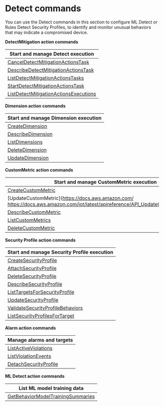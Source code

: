 # Detect commands<a name="detect-commands"></a>

You can use the Detect commands in this section to configure ML Detect or Rules Detect Security Profiles, to identify and monitor unusual behaviors that may indicate a compromised device\.


**DetectMitigation action commands**  

|  Start and manage Detect execution  | 
| --- | 
|  [CancelDetectMitigationActionsTask](https://docs.aws.amazon.com/iot/latest/apireference/API_CancelDetectMitigationActionsTask4e.html)  | 
|  [DescribeDetectMitigationActionsTask](https://docs.aws.amazon.com/iot/latest/apireference/API_DescribeDetectMitigationActionsTask.html)  | 
|  [ListDetectMitigationActionsTasks](https://docs.aws.amazon.com/iot/latest/apireference/API_ListDetectMitigationActionsTasks.html)  | 
| [StartDetectMitigationActionsTask](https://docs.aws.amazon.com/iot/latest/apireference/API_StartDetectMitigationActionsTask.html) | 
|  [ListDetectMitigationActionsExecutions](https://docs.aws.amazon.com/iot/latest/apireference/API_ListDetectMitigationActionsExecutions.html)  | 


**Dimension action commands**  

|  Start and manage Dimension execution  | 
| --- | 
|  [CreateDimension](https://docs.aws.amazon.com/iot/latest/apireference/API_CreateDimension.html)  | 
|  [DescribeDimension](https://docs.aws.amazon.com/iot/latest/apireference/API_DescribeDimension.html)  | 
|  [ListDimensions](https://docs.aws.amazon.com/iot/latest/apireference/API_ListDimensions.html)  | 
|  [DeleteDimension](https://docs.aws.amazon.com/iot/latest/apireference/API_DeleteDimension.html)  | 
|  [UpdateDimension](https://docs.aws.amazon.com/iot/latest/apireference/API_UpdateDimension.html)  | 


**CustomMetric action commands**  

|  Start and manage CustomMetric execution  | 
| --- | 
| [CreateCustomMetric](https://docs.aws.amazon.com/iot/latest/apireference/API_CreateCustomMetric.html) | 
| [UpdateCustomMetric](https://docs.aws.amazon.com/ https://docs.aws.amazon.com/iot/latest/apireference/API_UpdateCustomMetric.html)  | 
| [DescribeCustomMetric](https://docs.aws.amazon.com/https://docs.aws.amazon.com/iot/latest/apireference/API_DescribeCustomMetric.html)  | 
| [ListCustomMetrics](https://docs.aws.amazon.com/https://docs.aws.amazon.com/iot/latest/apireference/API_ListCustomMetrics.html) | 
| [DeleteCustomMetric](https://docs.aws.amazon.com/https://docs.aws.amazon.com/iot/latest/apireference/API_DeleteCustomMetric.html)  | 


**Security Profile action commands**  

|  Start and manage Security Profile execution  | 
| --- | 
| [CreateSecurityProfile](https://docs.aws.amazon.com/iot/latest/apireference/API_CreateSecurityProfile.html)  | 
| [AttachSecurityProfile](https://docs.aws.amazon.com/iot/latest/apireference/API_AttachSecurityProfile.html)  | 
| [DeleteSecurityProfile](https://docs.aws.amazon.com/iot/latest/apireference/API_DeleteSecurityProfile.html)  | 
| [DescribeSecurityProfile](https://docs.aws.amazon.com/iot/latest/apireference/API_DescribeSecurityProfile.html) | 
| [ListTargetsForSecurityProfile](https://docs.aws.amazon.com/iot/latest/apireference/API_ListTargetsForSecurityProfile.html) | 
| [UpdateSecurityProfile](https://docs.aws.amazon.com/iot/latest/apireference/API_UpdateSecurityProfile.html) | 
| [ValidateSecurityProfileBehaviors](https://docs.aws.amazon.com/iot/latest/apireference/API_ValidateSecurityProfileBehaviors.html) | 
|  [ListSecurityProfilesForTarget](https://docs.aws.amazon.com/iot/latest/apireference/API_ListSecurityProfilesForTarget.html)  | 


**Alarm action commands**  

|  Manage alarms and targets  | 
| --- | 
| [ListActiveViolations](https://docs.aws.amazon.com/iot/latest/apireference/API_ListActiveViolations.html)  | 
| [ListViolationEvents](https://docs.aws.amazon.com/iot/latest/apireference/API_ListViolationEvents.html) | 
| [DetachSecurityProfile](https://docs.aws.amazon.com/iot/latest/apireference/API_DetachSecurityProfile.html) | 


**ML Detect action commands**  

|  List ML model training data  | 
| --- | 
| [GetBehaviorModelTrainingSummaries](https://docs.aws.amazon.com/https://docs.aws.amazon.com/iot/latest/apireference/API_GetBehaviorModelTrainingSummaries.html)  | 